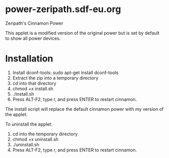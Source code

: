 power-zeripath.sdf-eu.org
===============================

Zeripath's Cinnamon Power

This applet is a modified version of the original power but is set by default
to show all power devices.

Installation
============

1. Install dconf-tools: sudo apt-get install dconf-tools
2. Extract the zip into a temporary directory
3. cd into that directory
4. chmod +x install.sh
5. ./install.sh
6. Press ALT-F2, type r, and press ENTER to restart cinnamon.

The install script will replace the default cinnamon power with my
version of the applet.

To uninstall the applet:

1. cd into the temporary directory
2. chmod +x uninstall.sh 
3. ./uninstall.sh
4. Press ALT-F2, type r, and press ENTER to restart cinnamon.
